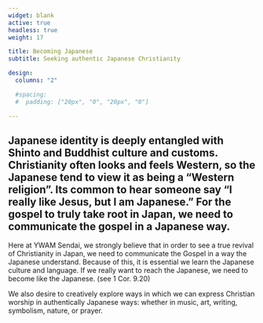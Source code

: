 ```yaml
---
widget: blank
active: true
headless: true
weight: 17

title: Becoming Japanese
subtitle: Seeking authentic Japanese Christianity

design:
  columns: "2"

  #spacing:
  #  padding: ["20px", "0", "20px", "0"]

---
```


## Japanese identity is deeply entangled with Shinto and Buddhist culture and customs. Christianity often looks and feels Western, so the Japanese tend to view it as being a “Western religion”. Its common to hear someone say “I really like Jesus, but I am Japanese.” For the gospel to truly take root in Japan, we need to communicate the gospel in a Japanese way.

Here at YWAM Sendai, we strongly believe that in order to see a true revival of Christianity in Japan, we need to communicate the Gospel in a way the Japanese understand. Because of this, it is essential we learn the Japanese culture and language. If we really want to reach the Japanese, we need to become like the Japanese. (see 1 Cor. 9.20)

We also desire to creatively explore ways in which we can express Christian worship in authentically Japanese ways: whether in music, art, writing, symbolism, nature, or prayer.
